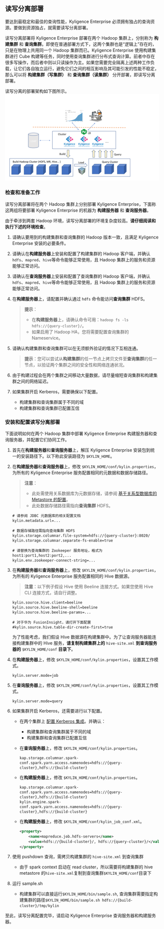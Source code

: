 ## 读写分离部署


要达到最稳定和最佳的查询性能，Kyligence Enterprise 必须拥有独占的查询资源。要做到资源独占，就需要读写分离部署。

读写分离部署将 Kyligence Enterprise 部署在两个 Hadoop 集群上，分别称为 **构建集群** 和 **查询集群**。即使在普通部署方式下，这两个集群也是“逻辑上”存在的，只是在物理上共用同一个 Hadoop 集群而已。Kyligence Enterprise 使用构建集群进行 Cube 构建等任务，同时使用查询集群进行分布式查询计算。前者中存在很多写操作，而后者中则以只读操作为主。如果您需要完全隔离上述两种工作负载，让它们各自独立运行，避免它们之间的相互影响及其可能引发的性能不稳定，那么可以将 **构建集群（写集群）** 和 **查询集群（读集群）** 分开部署，即读写分离部署。

读写分离的部署架构如下图所示。
![](images/rw.png)

### 检查和准备工作

读写分离部署将在两个 Hadoop 集群上分别部署 Kyligence Enterprise，下面称这两组将要部署 Kyligence Enterprise 的机器为 **构建服务器** 和 **查询服务器**。

由于牵涉到两套 Hadoop 环境，读写分离部署的环境复杂度较高。**请仔细阅读和执行下述的环境检查**。

1. 请确认要用到的构建集群和查询集群的 Hadoop 版本一致，且满足 Kyligence Enterprise 安装的必要条件。

2. 请确认在**构建服务器**上安装和配置了构建集群的 Hadoop 客户端，并确认`hdfs`、`mapred`、`hive`等命令能够正常使用，且 Hadoop 集群上的服务和资源能够正常访问。

3. 请确认在**查询服务器**上安装和配置了查询集群的 Hadoop 客户端，并确认`hdfs`、`mapred`、`hive`等命令能够正常使用，且 Hadoop 集群上的服务和资源能够正常访问。

4. 在**构建服务器**上，请配置并确认通过 `hdfs` 命令能访问**查询集群** HDFS。

   > **提示**：
   > - 在**构建服务器**上，请确认命令可用：`hadoop fs -ls hdfs://{query-cluster}/`。
   > - 如果启用了 Hadoop HA，您将需要配置查询集群的 Nameservice。

5. 请确认构建集群和查询集群可以在无须额外验证的情况下互相连通。

   > **提示**：您可以尝试从**构建集群**的任一节点上拷贝文件至**查询集群**的任一节点，以验证两个集群之间的安全性和网络连通状况。

6. 由于构建过程会在两个集群之间移动大量数据，请尽量缩短查询集群和构建集群之间的网络延迟。

7. 如果集群开启 Kerberos，需要确保以下配置。
   - 构建集群和查询集群属于不同的域
   - 构建集群和查询集群已配置互信

### 安装和配置读写分离部署

下面说明如何在两个 Hadoop 集群中部署 Kyligence Enterprise 构建服务器和查询服务器，并配置它们协同工作。

1. 首先在**构建服务器**和**查询服务器**上，解压 Kyligence Enterprise 安装包到统一的安装路径下。以下称此安装路径为 `$KYLIN_HOME`。

2. 在**构建服务器**和**查询服务器**上，修改 `$KYLIN_HOME/conf/kylin.properties`，为所有的 Kyligence Enterprise 服务配置相同的元数据和数据存储路径。

   > **注意**：
   >  - 此处需使用关系数据库为元数据存储，请参阅 [基于关系型数据库的 Metastore 的配置](../../config/metastore_jdbc_settings.cn.md)。
   >  - 此处数据存储路径需指向**查询集群** HDFS。

   ```properties
   # 请参阅 JDBC 元数据库的相关配置文档
   kylin.metadata.url=...
   
   # 数据存储路径需指向查询集群 HDFS
   kylin.storage.columnar.file-system=hdfs://{query-cluster}:8020/
   kylin.storage.columnar.separate-fs-enable=true
   
   # 请替换为查询集群的 Zookeeper 服务地址，格式为 host1:port1,host2:port2,...
   kylin.env.zookeeper-connect-string=...
   ```

3. 在**构建服务器**和**查询服务器**上，修改 `$KYLIN_HOME/conf/kylin.properties`，为所有的 Kyligence Enterprise 服务配置相同的 Hive 数据源。

   > **注意**：以下例子假设 Hive 使用 Beeline 连接方式。如果您使用 Hive CLI 连接方式，请自行调整。

   ```properties
   kylin.source.hive.client=beeline
   kylin.source.hive.beeline-shell=beeline
   kylin.source.hive.beeline-params=...
   
   # 对于华为 FusionInsight，请打开下面配置
   #kylin.source.hive.table-dir-create-first=true
   ```
   为了性能考虑，我们假设 Hive 数据源在构建集群中。为了让查询服务器能连接构建集群中的 Hive 服务，**请复制构建集群上的** `hive-site.xml` **到查询服务器的** `$KYLIN_HOME/conf` **目录下**。

4. 在**构建服务器**上，修改 `$KYLIN_HOME/conf/kylin.properties`，设置其工作模式。

   ```properties
   kylin.server.mode=job
   ```

5. 在**查询服务器**上，修改 `$KYLIN_HOME/conf/kylin.properties`，设置其工作模式。

   ```properties
   kylin.server.mode=query
   ```

6. 如果集群开启 Kerberos，还需要进行以下配置。

   - 在两个集群上 [配置 Kerberos 集成](../../security/kerberos.cn.md)。并确认：
     - 构建集群和查询集群属于不同的域
     - 构建集群和查询集群已配置互信

   - 在**查询服务器**上，修改 `$KYLIN_HOME/conf/kylin.properties`。
     ```properties
     kap.storage.columnar.spark-conf.spark.yarn.access.namenodes=hdfs://{query-cluster},hdfs://{build-cluster}
     ```

   - 在**构建服务器**上，修改 `$KYLIN_HOME/conf/kylin.properties`。
     ```properties
     kap.storage.columnar.spark-conf.spark.yarn.access.namenodes=hdfs://{query-cluster},hdfs://{build-cluster}
     kylin.engine.spark-conf.spark.yarn.access.namenodes=hdfs://{query-cluster},hdfs://{build-cluster}
     ```

   - 在**构建服务器**上，修改 `$KYLIN_HOME/conf/kylin_job_conf.xml`。
     ```xml
     <property>
         <name>mapreduce.job.hdfs-servers</name>
         <value>hdfs://{build-cluster}/, hdfs://{query-cluster}/</value>
     </property>
     ```
7. 使用 pushdown 查询，需拷贝构建集群的 `hive-site.xml` 到查询集群

   - 由于 spark context 启动在 read cluster，所以需要将构建集群的 hive metastore 的`hive-site.xml`复制到查询集群`$KYLIN_HOME/conf`目录下
8. 运行 sample.sh

   - 构建集群可以直接运行`$KYLIN_HOME/bin/sample.sh`, 查询集群需要指定构建集群的路径`$KYLIN_HOME/bin/sample.sh hdfs://{build-cluster}/tmp/kylin`

至此，读写分离配置完毕，请启动 Kyligence Enterprise 查询服务器和构建服务器。
